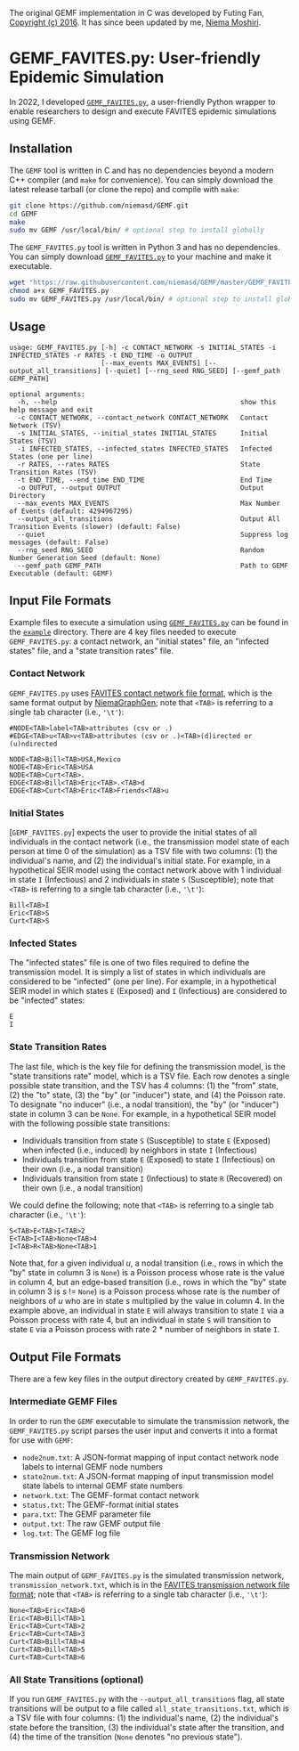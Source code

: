 The original GEMF implementation in C was developed by Futing Fan, [Copyright (c) 2016](LICENSE). It has since been updated by me, [Niema Moshiri](https://niema.net/).

# GEMF_FAVITES.py: User-friendly Epidemic Simulation
In 2022, I developed [`GEMF_FAVITES.py`](GEMF_FAVITES.py), a user-friendly Python wrapper to enable researchers to design and execute FAVITES epidemic simulations using GEMF.

## Installation
The `GEMF` tool is written in C and has no dependencies beyond a modern C++ compiler (and `make` for convenience). You can simply download the latest release tarball (or clone the repo) and compile with `make`:

```bash
git clone https://github.com/niemasd/GEMF.git
cd GEMF
make
sudo mv GEMF /usr/local/bin/ # optional step to install globally
```

The `GEMF_FAVITES.py` tool is written in Python 3 and has no dependencies. You can simply download [`GEMF_FAVITES.py`](GEMF_FAVITES.py) to your machine and make it executable.

```bash
wget "https://raw.githubusercontent.com/niemasd/GEMF/master/GEMF_FAVITES.py"
chmod a+x GEMF_FAVITES.py
sudo mv GEMF_FAVITES.py /usr/local/bin/ # optional step to install globally
```

## Usage

```
usage: GEMF_FAVITES.py [-h] -c CONTACT_NETWORK -s INITIAL_STATES -i INFECTED_STATES -r RATES -t END_TIME -o OUTPUT
                       [--max_events MAX_EVENTS] [--output_all_transitions] [--quiet] [--rng_seed RNG_SEED] [--gemf_path GEMF_PATH]

optional arguments:
  -h, --help                                              show this help message and exit
  -c CONTACT_NETWORK, --contact_network CONTACT_NETWORK   Contact Network (TSV)
  -s INITIAL_STATES, --initial_states INITIAL_STATES      Initial States (TSV)
  -i INFECTED_STATES, --infected_states INFECTED_STATES   Infected States (one per line)
  -r RATES, --rates RATES                                 State Transition Rates (TSV)
  -t END_TIME, --end_time END_TIME                        End Time
  -o OUTPUT, --output OUTPUT                              Output Directory
  --max_events MAX_EVENTS                                 Max Number of Events (default: 4294967295)
  --output_all_transitions                                Output All Transition Events (slower) (default: False)
  --quiet                                                 Suppress log messages (default: False)
  --rng_seed RNG_SEED                                     Random Number Generation Seed (default: None)
  --gemf_path GEMF_PATH                                   Path to GEMF Executable (default: GEMF)
```

## Input File Formats

Example files to execute a simulation using [`GEMF_FAVITES.py`](GEMF_FAVITES.py) can be found in the [`example`](example) directory. There are 4 key files needed to execute `GEMF_FAVITES.py`: a contact network, an "initial states" file, an "infected states" file, and a "state transition rates" file.

### Contact Network
`GEMF_FAVITES.py` uses [FAVITES contact network file format](https://github.com/niemasd/FAVITES/wiki/File-Formats#contact-network-file-format), which is the same format output by [NiemaGraphGen](https://github.com/niemasd/NiemaGraphGen); note that `<TAB>` is referring to a single tab character (i.e., `'\t'`):

```
#NODE<TAB>label<TAB>attributes (csv or .)
#EDGE<TAB>u<TAB>v<TAB>attributes (csv or .)<TAB>(d)irected or (u)ndirected

NODE<TAB>Bill<TAB>USA,Mexico
NODE<TAB>Eric<TAB>USA
NODE<TAB>Curt<TAB>.
EDGE<TAB>Bill<TAB>Eric<TAB>.<TAB>d
EDGE<TAB>Curt<TAB>Eric<TAB>Friends<TAB>u
```

### Initial States
[`GEMF_FAVITES.py`] expects the user to provide the initial states of all individuals in the contact network (i.e., the transmission model state of each person at time 0 of the simulation) as a TSV file with two columns: (1) the individual's name, and (2) the individual's initial state. For example, in a hypothetical SEIR model using the contact network above with 1 individual in state `I` (Infectious) and 2 individuals in state `S` (Susceptible); note that `<TAB>` is referring to a single tab character (i.e., `'\t'`):

```
Bill<TAB>I
Eric<TAB>S
Curt<TAB>S
```

### Infected States
The "infected states" file is one of two files required to define the transmission model. It is simply a list of states in which individuals are considered to be "infected" (one per line). For example, in a hypothetical SEIR model in which states `E` (Exposed) and `I` (Infectious) are considered to be "infected" states:

```
E
I
```

### State Transition Rates
The last file, which is the key file for defining the transmission model, is the "state transitions rate" model, which is a TSV file. Each row denotes a single possible state transition, and the TSV has 4 columns: (1) the "from" state, (2) the "to" state,  (3) the "by" (or "inducer") state, and (4) the Poisson rate. To designate "no inducer" (i.e., a nodal transition), the "by" (or "inducer") state in column 3 can be `None`. For example, in a hypothetical SEIR model with the following possible state transitions:

* Individuals transition from state `S` (Susceptible) to state `E` (Exposed) when infected (i.e., induced) by neighbors in state `I` (Infectious)
* Individuals transition from state `E` (Exposed) to state `I` (Infectious) on their own (i.e., a nodal transition)
* Individuals transition from state `I` (Infectious) to state `R` (Recovered) on their own (i.e., a nodal transition)

We could define the following; note that `<TAB>` is referring to a single tab character (i.e., `'\t'`):

```
S<TAB>E<TAB>I<TAB>2
E<TAB>I<TAB>None<TAB>4
I<TAB>R<TAB>None<TAB>1
```

Note that, for a given individual *u*, a nodal transition (i.e., rows in which the "by" state in column 3 is `None`) is a Poisson process whose rate is the value in column 4, but an edge-based transition (i.e., rows in which the "by" state in column 3 is *s* != `None`) is a Poisson process whose rate is the number of neighbors of *u* who are in state *s* multiplied by the value in column 4. In the example above, an individual in state `E` will always transition to state `I` via a Poisson process with rate 4, but an individual in state `S` will transition to state `E` via a Poisson process with rate 2 * number of neighbors in state `I`.

## Output File Formats
There are a few key files in the output directory created by `GEMF_FAVITES.py`.

### Intermediate GEMF Files
In order to run the `GEMF` executable to simulate the transmission network, the `GEMF_FAVITES.py` script parses the user input and converts it into a format for use with `GEMF`:

* `node2num.txt`: A JSON-format mapping of input contact network node labels to internal GEMF node numbers
* `state2num.txt`: A JSON-format mapping of input transmission model state labels to internal GEMF state numbers
* `network.txt`: The GEMF-format contact network
* `status.txt`: The GEMF-format initial states
* `para.txt`: The GEMF parameter file
* `output.txt`: The raw GEMF output file
* `log.txt`: The GEMF log file

### Transmission Network
The main output of `GEMF_FAVITES.py` is the simulated transmission network, `transmission_network.txt`, which is in the [FAVITES transmission network file format](https://github.com/niemasd/FAVITES/wiki/File-Formats#transmission-network-file-format); note that `<TAB>` is referring to a single tab character (i.e., `'\t'`):

```
None<TAB>Eric<TAB>0
Eric<TAB>Bill<TAB>1
Eric<TAB>Curt<TAB>2
Eric<TAB>Curt<TAB>3
Curt<TAB>Bill<TAB>4
Curt<TAB>Bill<TAB>5
Curt<TAB>Curt<TAB>6
```

### All State Transitions (optional)
If you run `GEMF_FAVITES.py` with the `--output_all_transitions` flag, all state transitions will be output to a file called `all_state_transitions.txt`, which is a TSV file with four columns: (1) the individual's name, (2) the individual's state before the transition, (3) the individual's state after the transition, and (4) the time of the transition (`None` denotes "no previous state").
